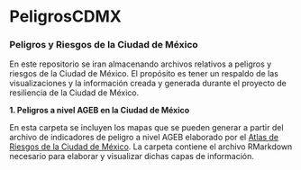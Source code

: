 # PeligrosCDMX

### **Peligros y Riesgos de la Ciudad de México**

En este repositorio se iran almacenando archivos relativos a peligros y riesgos de la Ciudad de México. El propósito es tener un respaldo de las visualizaciones y la información creada y generada durante el proyecto de resiliencia de la Ciudad de México.

**1. Peligros a nivel AGEB en la Ciudad de México**

En esta carpeta se incluyen los mapas que se pueden generar a partir del archivo de indicadores de peligro a nivel AGEB elaborado por el [Atlas de Riesgos de la Ciudad de México](http://atlas.cdmx.gob.mx/datosabiertos.html). La carpeta contiene el archivo RMarkdown necesario para elaborar y visualizar dichas capas de información. 


